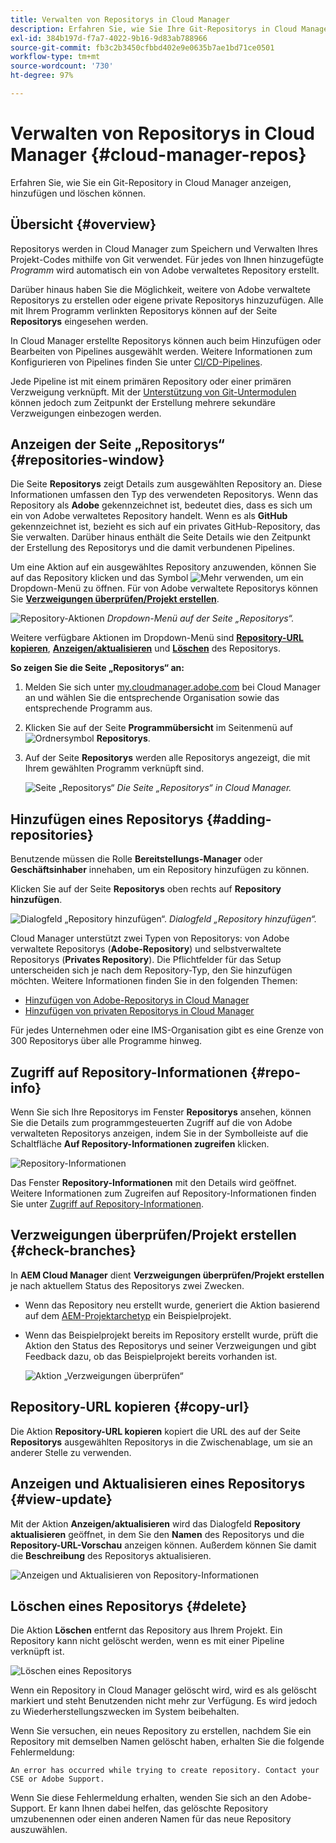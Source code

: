 ```yaml
---
title: Verwalten von Repositorys in Cloud Manager
description: Erfahren Sie, wie Sie Ihre Git-Repositorys in Cloud Manager anzeigen, hinzufügen und löschen können.
exl-id: 384b197d-f7a7-4022-9b16-9d83ab788966
source-git-commit: fb3c2b3450cfbbd402e9e0635b7ae1bd71ce0501
workflow-type: tm+mt
source-wordcount: '730'
ht-degree: 97%

---
```



# Verwalten von Repositorys in Cloud Manager {#cloud-manager-repos}

Erfahren Sie, wie Sie ein Git-Repository in Cloud Manager anzeigen, hinzufügen und löschen können.

## Übersicht {#overview}

Repositorys werden in Cloud Manager zum Speichern und Verwalten Ihres Projekt-Codes mithilfe von Git verwendet. Für jedes von Ihnen hinzugefügte *Programm* wird automatisch ein von Adobe verwaltetes Repository erstellt.

Darüber hinaus haben Sie die Möglichkeit, weitere von Adobe verwaltete Repositorys zu erstellen oder eigene private Repositorys hinzuzufügen. Alle mit Ihrem Programm verlinkten Repositorys können auf der Seite **Repositorys** eingesehen werden.

In Cloud Manager erstellte Repositorys können auch beim Hinzufügen oder Bearbeiten von Pipelines ausgewählt werden. Weitere Informationen zum Konfigurieren von Pipelines finden Sie unter [CI/CD-Pipelines](/help/overview/ci-cd-pipelines.md).

Jede Pipeline ist mit einem primären Repository oder einer primären Verzweigung verknüpft. Mit der [Unterstützung von Git-Untermodulen](/help/managing-code/git-submodules.md) können jedoch zum Zeitpunkt der Erstellung mehrere sekundäre Verzweigungen einbezogen werden.

## Anzeigen der Seite „Repositorys“ {#repositories-window}

Die Seite **Repositorys** zeigt Details zum ausgewählten Repository an. Diese Informationen umfassen den Typ des verwendeten Repositorys. Wenn das Repository als **Adobe** gekennzeichnet ist, bedeutet dies, dass es sich um ein von Adobe verwaltetes Repository handelt. Wenn es als **GitHub** gekennzeichnet ist, bezieht es sich auf ein privates GitHub-Repository, das Sie verwalten. Darüber hinaus enthält die Seite Details wie den Zeitpunkt der Erstellung des Repositorys und die damit verbundenen Pipelines.

Um eine Aktion auf ein ausgewähltes Repository anzuwenden, können Sie auf das Repository klicken und das Symbol ![Mehr](https://spectrum.adobe.com/static/icons/workflow_18/Smock_More_18_N.svg) verwenden, um ein Dropdown-Menü zu öffnen. Für von Adobe verwaltete Repositorys können Sie **[Verzweigungen überprüfen/Projekt erstellen](#check-branches)**.

![Repository-Aktionen](assets/repository-actions.png)
*Dropdown-Menü auf der Seite „Repositorys“.*

Weitere verfügbare Aktionen im Dropdown-Menü sind **[Repository-URL kopieren](#copy-url)**, **[Anzeigen/aktualisieren](#view-update)** und **[Löschen](#delete)** des Repositorys.

**So zeigen Sie die Seite „Repositorys“ an:**

1. Melden Sie sich unter [my.cloudmanager.adobe.com](https://my.cloudmanager.adobe.com/) bei Cloud Manager an und wählen Sie die entsprechende Organisation sowie das entsprechende Programm aus.

1. Klicken Sie auf der Seite **Programmübersicht** im Seitenmenü auf ![Ordnersymbol](https://spectrum.adobe.com/static/icons/workflow_18/Smock_Folder_18_N.svg) **Repositorys**.

1. Auf der Seite **Repositorys** werden alle Repositorys angezeigt, die mit Ihrem gewählten Programm verknüpft sind.

   ![Seite „Repositorys“](assets/repositories.png)
   *Die Seite „Repositorys“ in Cloud Manager.*


## Hinzufügen eines Repositorys {#adding-repositories}

Benutzende müssen die Rolle **Bereitstellungs-Manager** oder **Geschäftsinhaber** innehaben, um ein Repository hinzufügen zu können.

Klicken Sie auf der Seite **Repositorys** oben rechts auf **Repository hinzufügen**.

![Dialogfeld „Repository hinzufügen“.](assets/repository-add.png)
*Dialogfeld „Repository hinzufügen“.*

Cloud Manager unterstützt zwei Typen von Repositorys: von Adobe verwaltete Repositorys (**Adobe-Repository**) und selbstverwaltete Repositorys (**Privates Repository**). Die Pflichtfelder für das Setup unterscheiden sich je nach dem Repository-Typ, den Sie hinzufügen möchten. Weitere Informationen finden Sie in den folgenden Themen:

* [Hinzufügen von Adobe-Repositorys in Cloud Manager](/help/managing-code/adobe-repositories.md)
* [Hinzufügen von privaten Repositorys in Cloud Manager](/help/managing-code/private-repositories.md)

Für jedes Unternehmen oder eine IMS-Organisation gibt es eine Grenze von 300 Repositorys über alle Programme hinweg.

## Zugriff auf Repository-Informationen {#repo-info}

Wenn Sie sich Ihre Repositorys im Fenster **Repositorys** ansehen, können Sie die Details zum programmgesteuerten Zugriff auf die von Adobe verwalteten Repositorys anzeigen, indem Sie in der Symbolleiste auf die Schaltfläche **Auf Repository-Informationen zugreifen** klicken.

![Repository-Informationen](assets/repository-access-repo-info2.png)

Das Fenster **Repository-Informationen** mit den Details wird geöffnet. Weitere Informationen zum Zugreifen auf Repository-Informationen finden Sie unter [Zugriff auf Repository-Informationen](/help/managing-code/accessing-repositories.md).

## Verzweigungen überprüfen/Projekt erstellen {#check-branches}

In **AEM Cloud Manager** dient **Verzweigungen überprüfen/Projekt erstellen** je nach aktuellem Status des Repositorys zwei Zwecken.

* Wenn das Repository neu erstellt wurde, generiert die Aktion basierend auf dem [AEM-Projektarchetyp](https://experienceleague.adobe.com/de/docs/experience-manager-core-components/using/developing/archetype/overview) ein Beispielprojekt.
* Wenn das Beispielprojekt bereits im Repository erstellt wurde, prüft die Aktion den Status des Repositorys und seiner Verzweigungen und gibt Feedback dazu, ob das Beispielprojekt bereits vorhanden ist.

  ![Aktion „Verzweigungen überprüfen“](assets/check-branches.png)

## Repository-URL kopieren {#copy-url}

Die Aktion **Repository-URL kopieren** kopiert die URL des auf der Seite **Repositorys** ausgewählten Repositorys in die Zwischenablage, um sie an anderer Stelle zu verwenden.

## Anzeigen und Aktualisieren eines Repositorys {#view-update}

Mit der Aktion **Anzeigen/aktualisieren** wird das Dialogfeld **Repository aktualisieren** geöffnet, in dem Sie den **Namen** des Repositorys und die **Repository-URL-Vorschau** anzeigen können. Außerdem können Sie damit die **Beschreibung** des Repositorys aktualisieren.

![Anzeigen und Aktualisieren von Repository-Informationen](assets/repository-view-update.png)

## Löschen eines Repositorys {#delete}

Die Aktion **Löschen** entfernt das Repository aus Ihrem Projekt. Ein Repository kann nicht gelöscht werden, wenn es mit einer Pipeline verknüpft ist.

![Löschen eines Repositorys](assets/delete.png)

Wenn ein Repository in Cloud Manager gelöscht wird, wird es als gelöscht markiert und steht Benutzenden nicht mehr zur Verfügung. Es wird jedoch zu Wiederherstellungszwecken im System beibehalten.

Wenn Sie versuchen, ein neues Repository zu erstellen, nachdem Sie ein Repository mit demselben Namen gelöscht haben, erhalten Sie die folgende Fehlermeldung:

`An error has occurred while trying to create repository. Contact your CSE or Adobe Support.`

Wenn Sie diese Fehlermeldung erhalten, wenden Sie sich an den Adobe-Support. Er kann Ihnen dabei helfen, das gelöschte Repository umzubenennen oder einen anderen Namen für das neue Repository auszuwählen.
